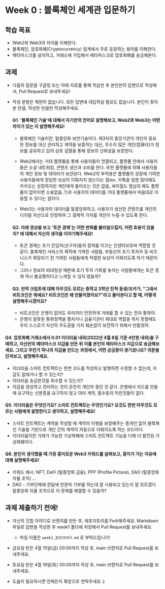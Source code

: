 # Week 0 : 블록체인 세계관 입문하기

## 학습 목표

* Web2와 Web3의 차이를 이해한다.
* 블록체인, 암호화폐(Cryptocurrency) 업계에서 주로 등장하는 용어를 이해한다.
* 메타마스크를 설치하고, 거래소에 가입해서 메타마스크로 암호화폐를 송금해본다.

## 과제

* 다음의 질문을 구글링 또는 아래 자료를 통해 학습한 후 본인만의 답변으로 작성해서, Pull Request로 보내주세요!

* 작성 분량은 제한이 없습니다. 모든 답변에 대답하실 필요도 없습니다. 본인이 찾아본 만큼, 작성한 만큼만 작성해주세요.

  #### Q1. '블록체인 기술'에 대해서 자기만의 언어로 설명해보고, Web2와 Web3는 어떤 차이가 있는 지 설명해주세요!

  * 블록체인 기술이란, 탈중앙화 보안기술이다. 제3자의 중앙기관이 개인의 중요한 정보를 대신 관리하고 계약을 보증하는 대신, 무수히 많은 개인(컴퓨터)가 정보를 공유하고 있어 상호 검열을 통해 정보의 신뢰성을 보장한다. 
  * Web2에서는 거대 플랫폼을 통해 사용자들이 연결되고, 플랫폼 안에서 사용자들은 소셜 네트워킹, 콘텐츠 생산과 소비를 한다. 또한 플랫폼에 의해 사용자들의 개인 정보 및 데이터가 보관된다. Web2의 부작용은 플랫폼의 성장에 기여한 사용자들에게 정당한 보상이 이뤄지지 않는다는 점(ex. 카톡을 엄청 많이해도 카카오는 성장하지만 개인에게 돌아오는 것은 없음, 싸이월드 열심히 해도 플랫폼이 없어지면 소용없음..?)과 사용자의 데이터를 거대 플랫폼에서 마음대로 이용할 수 있다는 점이다.
  
  * Web3는 사용자의 데이터를 탈중앙화하고, 사용자가 생산한 콘텐츠를 개인의 디지털 자산으로 인정하여 그 경제적 가치를 개인이 누릴 수 있도록 한다. 
  
  #### Q2. 아래 영상을 보고 '토큰 경제'는 어떤 변화를 불러일으킬지, 어떤 효용이 있을지? 에 대해서 자신의 생각을 이야기해주세요!
  
  * 토큰 경제는 초기 진입자(선구자)들의 참여를 이끄는 인센티브로써 역할할 것 같다. 블록체인 서비스의 제작에 기여한 사람들, 부동산의 초기 투자자 등 비즈니스가 확장되기 전 기여한 사람들에게 적절한 보상이 이뤄지도록 하기 때문이다.
  * 그러나 정보의 비대칭성 때문에 초기 투자 기회를 놓치는 사람들에게는 토큰 경제 역시 불공평하다고 느껴질 수 있지 않을까? 
  
  #### Q3. 만약 크립토에 대해 아무것도 모르는 중학교 3학년 친척 동생/조카가, "그래서 비트코인은 뭐예요? 비트코인은 왜 만들어졌어요?"라고 물어본다고 할 때, 어떻게 설명해주시겠어요?
  
  + 비트코인은 은행이 없어도 우리끼리 안전하게 거래를 할 수 있는 전자 통화야. 
  + 은행이 잘못된 통화정책을 펼치거나 금융기관이 제대로 역할을 하지 못할때도 우리 스스로가 자산의 주도권을 가치 훼손없이 보전하기 위해서 만들었어. 
#### Q4. 암호화폐 거래소에서 0.01 이더리움 내외(2022년 4월 8일 기준 4만원 내외)을 구매하고, 자신만의 메타마스크 지갑을 만든 뒤 이를 본인의 메타마스크 지갑으로 송금해보세요. 그리고 무언가 하나의 지갑을 만드는 과정에서, 어떤 궁금증이 생기셨나요? 의문을 던져보고, 설명해주세요.

  * 이더리움 스마트 컨트랙트는 한번 코드를 작성하고 발행하면 수정할 수 없는데, 지갑도 없애거나 할 수 있는지?
  * 이더리움 송금한것을 회수할 수 있는지?
  * 지갑을 생성하고 관리하는 것이 온전히 개인의 몫인 것 같다. 은행에서 카드를 만들때 요구하는 신분증을 요구하지 않고 여러 계약, 필수동의 이런것들이 없다.

  #### Q5. 이더리움은 무엇인가요? 스마트 컨트랙트는 무엇인가요? 요것도 한번 아무것도 모르는 사람에게 설명한다고 생각하고, 설명해주세요!

  * 스마트 컨트랙트는 계약을 작성할 때 계약의 이행을 보장해주는 중개인 없이 블록체인 기술을 기반으로 개인 간의 계약이 자동으로 이뤄지도록 하는 코드이다. 
  * 이더리움이란 거래가 가능한 가상화폐에 스마트 컨트랙트 기능을 더해 더 발전된 가상화폐이다.  

  #### Q6. 본인이 생각했을 때 가장 흥미로운 Web3 키워드를 살펴보고, 흥미가 가는 이유에 대해 설명해주세요!

  * 키워드 예시: NFT, DeFi (탈중앙화 금융), PFP (Profile Picture), DAO (탈중앙화 자율 조직) ...
* DAO - 기부단체에 한달에 만원씩 기부를 하는데 잘 사용되고 있는지 잘 모르겠다. 탈중앙화 자율 조직으로 이 문제를 해결할 수 있을까?

## 과제 제출하기 전에!

* 자신의 깃헙 아이디로 브랜치를 만든 후, 레포지토리를 Fork해주세요. Markdown 파일로 답변을 작성한 후 week1 폴더에 저장해서 Pull Request를 보내주세요.
  * 파일 이름은 ```week1_본인아이디.md``` 로 부탁드립니다!

* 금요일 반은 4월 15일(금) 00:00까지 작성 후, main 브랜치로 Pull Request를 보내주세요.
* 토요일 반은 4월 16일(토) 00:00까지 작성 후, main 브랜치로 Pull Request를 보내주세요.
* 도움이 필요하시면 언제든지 톡방으로 연락주세요 :)